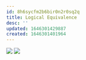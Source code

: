 ```yaml
---
id: 8h6sycfm2b6bir0n2r0sq2q
title: Logical Equivalence
desc: ''
updated: 1646301429887
created: 1646301401964
---
```

![](/assets/images/2022-03-03-10-56-57.png)
![](/assets/images/2022-03-03-10-57-08.png)

